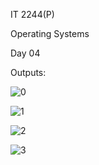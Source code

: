 IT 2244(P)

Operating Systems

Day 04



Outputs:


![0](https://github.com/user-attachments/assets/d7f15402-a098-4268-927b-51667564acee)

![1](https://github.com/user-attachments/assets/dfe0278d-bf39-407e-b8e2-c200519f3171)

![2](https://github.com/user-attachments/assets/116d69fa-05ec-44be-a825-445eb2f2fa97)

![3](https://github.com/user-attachments/assets/a9502c53-d562-4753-8a19-d9e34a82cdde)
